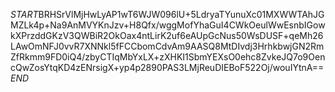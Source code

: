 $START$BRHSrVlMjHwLyAP1wT6WJW096lU+5LdryaTYunuXc01MXWWTAhJGMZLk4p+Na9AnMVYKnJzv+H8Qfx/wggMofYhaGuI4CWkOeulWwEsnbIGowkXPrzddGKzV3QWBiR2OkOax4ntLirK2uf6eAUpGcNus50WsDUSF+qeMh26LAwOmNFJ0vvR7XNNkl5fFCCbomCdvAm9AASQ8MtDIvdj3HrhkbwjGN2RmZfRkmm9FD0iQ4/zbyCTIqMbYxLX+zXHKI1SbmYEXsO0ehc8ZvkeJQ7o9OencQwZosYtqKD4zENrsigX+yp4p2890PAS3LMjReuDIEBoF522Oj/wouIYtnA==$END$